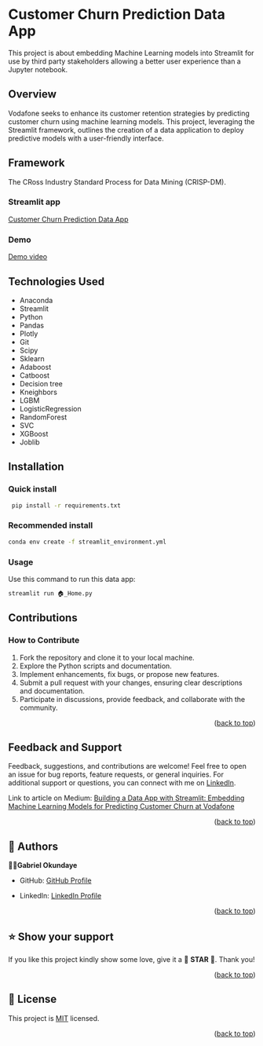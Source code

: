 <a name="readme-top"></a>

# Customer Churn Prediction Data App

This project is about embedding Machine Learning models into Streamlit for use by third party stakeholders allowing a better user experience than a Jupyter notebook.

## Overview

Vodafone seeks to enhance its customer retention strategies by predicting customer churn using machine learning models. This project, leveraging the Streamlit framework, outlines the creation of a data application to deploy predictive models with a user-friendly interface.

## Framework

The CRoss Industry Standard Process for Data Mining (CRISP-DM).

### Streamlit app

[Customer Churn Prediction Data App](https://vodafone.gabcares.xyz/)

### Demo

[Demo video](/assets/customer_churn_prediction_demo.mp4)

## Technologies Used

- Anaconda
- Streamlit
- Python
- Pandas
- Plotly
- Git
- Scipy
- Sklearn
- Adaboost
- Catboost
- Decision tree
- Kneighbors
- LGBM
- LogisticRegression
- RandomForest
- SVC
- XGBoost
- Joblib

## Installation

### Quick install

```bash
 pip install -r requirements.txt
```

### Recommended install

```bash
conda env create -f streamlit_environment.yml
```

### Usage

Use this command to run this data app:

```sh
streamlit run 🏠_Home.py

```


## Contributions

### How to Contribute

1. Fork the repository and clone it to your local machine.
2. Explore the Python scripts and documentation.
3. Implement enhancements, fix bugs, or propose new features.
4. Submit a pull request with your changes, ensuring clear descriptions and documentation.
5. Participate in discussions, provide feedback, and collaborate with the community.

<p align="right">(<a href="#readme-top">back to top</a>)</p>

## Feedback and Support

Feedback, suggestions, and contributions are welcome! Feel free to open an issue for bug reports, feature requests, or general inquiries. For additional support or questions, you can connect with me on [LinkedIn](https://www.linkedin.com/in/dr-gabriel-okundaye).

Link to article on Medium: [Building a Data App with Streamlit: Embedding Machine Learning Models for Predicting Customer Churn at Vodafone](https://medium.com/@gabriel007okuns/building-a-data-app-with-streamlit-embedding-machine-learning-models-for-predicting-customer-churn-e2ec789d5cc2)

<p align="right">(<a href="#readme-top">back to top</a>)</p>

## 👥 Authors <a name="authors"></a>

🕺🏻**Gabriel Okundaye**

- GitHub: [GitHub Profile](https://github.com/D0nG4667)

- LinkedIn: [LinkedIn Profile](https://www.linkedin.com/in/dr-gabriel-okundaye)

<p align="right">(<a href="#readme-top">back to top</a>)</p>

## ⭐️ Show your support <a name="support"></a>

If you like this project kindly show some love, give it a 🌟 **STAR** 🌟. Thank you!

<p align="right">(<a href="#readme-top">back to top</a>)</p>

## 📝 License <a name="license"></a>

This project is [MIT](/LICENSE) licensed.

<p align="right">(<a href="#readme-top">back to top</a>)</p>

